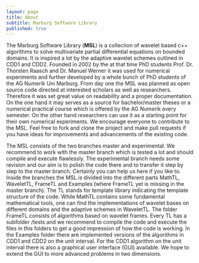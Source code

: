 ```yaml
---
layout: page
title: About
subtitle: Marburg Software Library
published: true
---
```


The Marburg Software Library (**MSL**) is a collection of wavelet based c++ algorithms to solve multivariate partial differential equations on bounded domains. It is inspired a lot by the adaptive wavelet schemes outlined in CDD1 and CDD2. Founded in 2002 by the at that time PhD students Prof. Dr. Thorsten Raasch and Dr. Manuel Werner it was used for numerical experiments and further developed by a whole bunch of PhD students of the AG Numerik Uni Marburg. From day one the MSL was planned as open source code directed at interested scholars as well as researchers. Therefore it was set great value on readability and a proper documentation. On the one hand it may serves as a source for bachelor/master theses or a numerical practical course which is offered by the AG Numerik every semester. On the other hand researchers can use it as a starting point for their own numerical experiments. 
We encourage everyone to contribute to the MSL. Feel free to fork and clone the project and make pull requests if you have ideas for improvements and advancements of the existing code.

The MSL consists of the two branches master and experimental. We recommend to work with the master branch which is tested a lot and should compile and execute flawlessly. The experimental branch needs some revision and our aim is to polish the code there and to transfer it step by step to the master branch. Certainly you can help us here if you like to. 
Inside the branches the MSL is divided into the different parts MathTL, WaveletTL, FrameTL and Examples (where FrameTL yet is missing in the master branch). The TL stands for template library indicating the template structure of the code. While MathTL contains some fundamental mathematical tools, one can find the implementations of wavelet bases on different domains and the adaptive schemes in WaveletTL. The folder FrameTL consists of algorithms based on wavelet frames.
Every TL has a subfolder /tests and we recommend to compile the code and execute the files in this folders to get a good impression of how the code is working. In the Examples folder there are implemented versions of the algorithms in CDD1 and CDD2 on the unit interval. For the CDD1 algorithm on the unit interval there is also a graphical user interface (GUI) available. We hope to extend the GUI to more advanced problems in two dimensions.